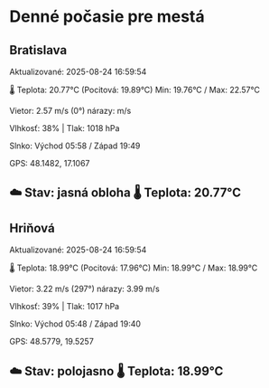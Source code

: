 ﻿# Denné počasie pre mestá

## Bratislava
Aktualizované: 2025-08-24 16:59:54

🌡️ Teplota: 20.77°C 
(Pocitová: 19.89°C)
Min: 19.76°C / Max: 22.57°C

Vietor: 2.57 m/s    (0°) 
nárazy:  m/s

Vlhkosť: 38% | Tlak: 1018 hPa

Slnko: Východ 05:58 / Západ 19:49

GPS: 48.1482, 17.1067

☁️ Stav: jasná obloha        🌡️ Teplota: 20.77°C
---

## Hriňová
Aktualizované: 2025-08-24 16:59:54

🌡️ Teplota: 18.99°C 
(Pocitová: 17.96°C)
Min: 18.99°C / Max: 18.99°C

Vietor: 3.22 m/s (297°)
nárazy: 3.99 m/s

Vlhkosť: 39% | Tlak: 1017 hPa

Slnko: Východ 05:48 / Západ 19:40

GPS: 48.5779, 19.5257

☁️ Stav: polojasno        🌡️ Teplota: 18.99°C
---
